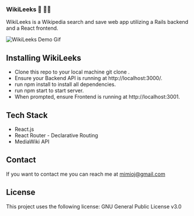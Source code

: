 
### WikiLeeks 🧠 👩‍🏫

WikiLeeks is a Wikipedia search and save web app utilizing a Rails backend and a React frontend.


![WikiLeeks Demo Gif](WikiLeeks-Demo.gif)


## Installing WikiLeeks
- Clone this repo to your local machine git clone <this-repo-url>.
- Ensure your Backend API is running at http://localhost:3000/.
- run npm install to install all dependencies.
- run npm start to start server.
- When prompted, ensure Frontend is running at http://localhost:3001.

## Tech Stack
- React.js
- React Router - Declarative Routing
- MediaWiki API

## Contact
If you want to contact me you can reach me at mimioj@gmail.com

## License
This project uses the following license: GNU General Public License v3.0
